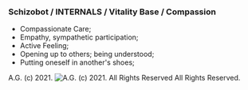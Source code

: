 ### Schizobot / INTERNALS / Vitality Base / Compassion
* Compassionate Care;
* Empathy, sympathetic participation;
* Active Feeling;
* Opening up to others; being understood;
* Putting oneself in another's shoes;

A.G. (c) 2021. ![A.G. (c) 2021. All Rights Reserved](https://historiotheque.files.wordpress.com/2016/11/ag_signature_official_2015_50px_cropped.jpg) All Rights Reserved.
